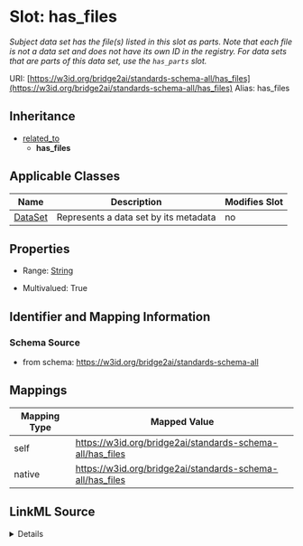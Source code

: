 

# Slot: has_files 


_Subject data set has the file(s) listed in this slot as parts. Note that each file is not a data set and does not have its own ID in the registry. For data sets that are parts of this data set, use the `has_parts` slot._





URI: [https://w3id.org/bridge2ai/standards-schema-all/has_files](https://w3id.org/bridge2ai/standards-schema-all/has_files)
Alias: has_files


## Inheritance

* [related_to](related_to.md)
    * **has_files**






## Applicable Classes

| Name | Description | Modifies Slot |
| --- | --- | --- |
| [DataSet](DataSet.md) | Represents a data set by its metadata |  no  |







## Properties

* Range: [String](String.md)

* Multivalued: True





## Identifier and Mapping Information







### Schema Source


* from schema: https://w3id.org/bridge2ai/standards-schema-all




## Mappings

| Mapping Type | Mapped Value |
| ---  | ---  |
| self | https://w3id.org/bridge2ai/standards-schema-all/has_files |
| native | https://w3id.org/bridge2ai/standards-schema-all/has_files |




## LinkML Source

<details>
```yaml
name: has_files
description: Subject data set has the file(s) listed in this slot as parts. Note that
  each file is not a data set and does not have its own ID in the registry. For data
  sets that are parts of this data set, use the `has_parts` slot.
from_schema: https://w3id.org/bridge2ai/standards-schema-all
rank: 1000
is_a: related_to
domain: DataSet
inherited: true
alias: has_files
domain_of:
- DataSet
range: string
multivalued: true

```
</details>